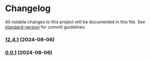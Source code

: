 # Changelog

All notable changes to this project will be documented in this file. See [standard-version](https://github.com/conventional-changelog/standard-version) for commit guidelines.

### [12.4.1](https://github.com/foblex/flow/compare/v0.0.1...v12.4.1) (2024-08-06)

### [0.0.1](https://github.com/Foblex/f-flow/compare/v12.4.0...v0.0.1) (2024-08-06)


